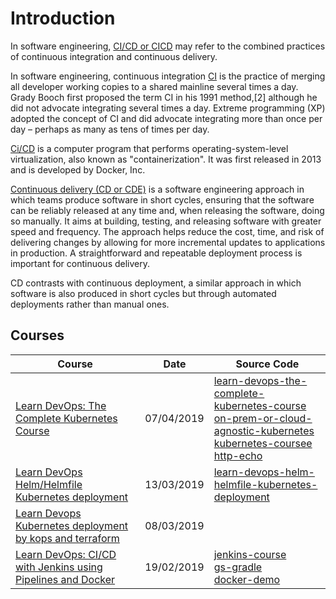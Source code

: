 # Introduction

In software engineering, [CI/CD or CICD](https://en.wikipedia.org/wiki/CI/CD) may refer to the combined practices of continuous integration and continuous delivery.

In software engineering, continuous integration [CI](https://en.wikipedia.org/wiki/Continuous_integration) is the practice of merging all developer working copies to a shared mainline several times a day. Grady Booch first proposed the term CI in his 1991 method,[2] although he did not advocate integrating several times a day. Extreme programming (XP) adopted the concept of CI and did advocate integrating more than once per day – perhaps as many as tens of times per day.

[Ci/CD](<https://en.wikipedia.org/wiki/Docker_(software)>) is a computer program that performs operating-system-level virtualization, also known as "containerization". It was first released in 2013 and is developed by Docker, Inc.

[Continuous delivery (CD or CDE)](https://en.wikipedia.org/wiki/Continuous_delivery) is a software engineering approach in which teams produce software in short cycles, ensuring that the software can be reliably released at any time and, when releasing the software, doing so manually. It aims at building, testing, and releasing software with greater speed and frequency. The approach helps reduce the cost, time, and risk of delivering changes by allowing for more incremental updates to applications in production. A straightforward and repeatable deployment process is important for continuous delivery.

CD contrasts with continuous deployment, a similar approach in which software is also produced in short cycles but through automated deployments rather than manual ones.

## Courses

| Course                                                                                                                                   | Date       | Source Code                                                                                                                                                                                                                                                                                                                                                         |
| ---------------------------------------------------------------------------------------------------------------------------------------- | ---------- | ------------------------------------------------------------------------------------------------------------------------------------------------------------------------------------------------------------------------------------------------------------------------------------------------------------------------------------------------------------------- |
| [Learn DevOps: The Complete Kubernetes Course ](/other/cicd-learn-devops-the-complete-kubernetes-course.md)                              | 07/04/2019 | [learn-devops-the-complete-kubernetes-course](https://github.com/peelmicro/learn-devops-the-complete-kubernetes-course)<br>[on-prem-or-cloud-agnostic-kubernetes](https://github.com/peelmicro/on-prem-or-cloud-agnostic-kubernetes)<br>[kubernetes-coursee](https://github.com/peelmicro/kubernetes-course)<br>[http-echo](https://github.com/peelmicro/http-echo) |
| [Learn DevOps Helm/Helmfile Kubernetes deployment](/other/cicd-learn-devops-helm-helmfile-kubernetes-deployment.md)                      | 13/03/2019 | [learn-devops-helm-helmfile-kubernetes-deployment](https://github.com/peelmicro/learn-devops-helm-helmfile-kubernetes-deployment)                                                                                                                                                                                                                                   |
| [Learn Devops Kubernetes deployment by kops and terraform](/other/cicd-learn-devops-kubernetes-deployment-by-kops-and-terraform.md)      | 08/03/2019 |                                                                                                                                                                                                                                                                                                                                                                     |
| [Learn DevOps: CI/CD with Jenkins using Pipelines and Docker](/other/cicd-learn-devops-ci-cd-with-jenkins-using-pipelines-and-docker.md) | 19/02/2019 | [jenkins-course](https://github.com/peelmicro/jenkins-course)<br>[gs-gradle](https://github.com/peelmicro/gs-gradle)<br>[docker-demo](https://github.com/peelmicro/docker-demo)                                                                                                                                                                                     |
